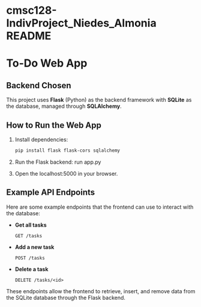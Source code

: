 # cmsc128-IndivProject_Niedes_Almonia README

# To-Do Web App

## Backend Chosen
This project uses **Flask** (Python) as the backend framework with **SQLite** as the database, managed through **SQLAlchemy**.

## How to Run the Web App
1. Install dependencies:
   ```bash
   pip install flask flask-cors sqlalchemy
   ```

2. Run the Flask backend:
   run app.py

3. Open the localhost:5000 in your browser.

## Example API Endpoints
Here are some example endpoints that the frontend can use to interact with the database:

- **Get all tasks**
  ```http
  GET /tasks
  ```

- **Add a new task**
  ```http
  POST /tasks
  ```

- **Delete a task**
  ```http
  DELETE /tasks/<id>
  ```

These endpoints allow the frontend to retrieve, insert, and remove data from the SQLite database through the Flask backend.
